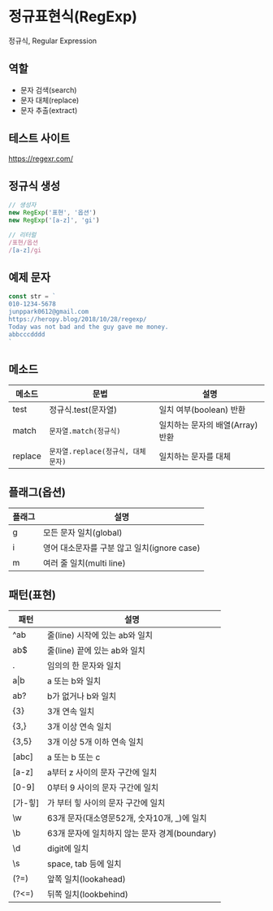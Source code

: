 # 정규표현식(RegExp)

정규식, Regular Expression

## 역할

- 문자 검색(search)
- 문자 대체(replace)
- 문자 추출(extract)

## 테스트 사이트

https://regexr.com/

## 정규식 생성

```js
// 생성자
new RegExp('표현', '옵션')
new RegExp('[a-z]', 'gi')

// 리터럴
/표현/옵션
/[a-z]/gi
```

## 예제 문자
```js
const str = `
010-1234-5678
junppark0612@gmail.com
https://heropy.blog/2018/10/28/regexp/
Today was not bad and the guy gave me money.
abbcccdddd
`
```

## 메소드

메소드 | 문법 | 설명
--|--|--
test | 정규식.test(문자열) | 일치 여부(boolean) 반환
match | `문자열.match(정규식)` | 일치하는 문자의 배열(Array) 반환
replace | `문자열.replace(정규식, 대체문자)` | 일치하는 문자를 대체

## 플래그(옵션)

플래그 | 설명
--|--
g | 모든 문자 일치(global)
i | 영어 대소문자를 구분 않고 일치(ignore case)
m | 여러 줄 일치(multi line)

## 패턴(표현)
패턴 | 설명
--|--
^ab | 줄(line) 시작에 있는 ab와 일치
ab$ | 줄(line) 끝에 있는 ab와 일치
. | 임의의 한 문자와 일치
a&verbar;b | a 또는 b와 일치
ab? | b가 없거나 b와 일치
{3} | 3개 연속 일치
{3,} | 3개 이상 연속 일치
{3,5} | 3개 이상 5개 이하 연속 일치
[abc] | a 또는 b 또는 c
[a-z] | a부터 z 사이의 문자 구간에 일치
[0-9] | 0부터 9 사이의 문자 구간에 일치
[가-힣] | 가 부터 힣 사이의 문자 구간에 일치
\w | 63개 문자(대소영문52개, 숫자10개, _)에 일치
\b | 63개 문자에 일치하지 않는 문자 경계(boundary)
\d | digit에 일치
\s | space, tab 등에 일치
(?=) | 앞쪽 일치(lookahead)
(?<=) | 뒤쪽 일치(lookbehind)